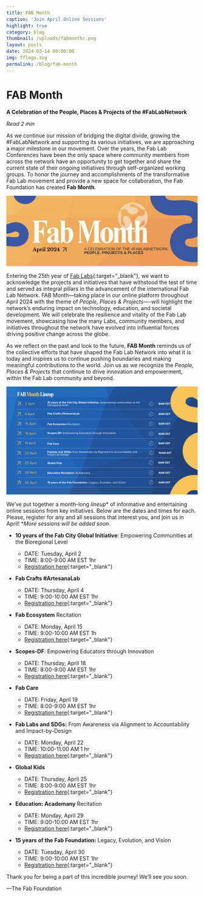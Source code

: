 ```yaml
---
title: FAB Month
caption: 'Join April Online Sessions'
highlight: true
category: blog
thumbnail: /uploads/fabmonthc.png
layout: posts
date: 2024-03-14 00:00:00
img: fflogo.svg
permalink: /blog/fab-month
---
```


# FAB Month

**A Celebration of the People, Places & Projects of the #FabLabNetwork**

*Read 2 min*

As we continue our mission of bridging the digital divide, growing the #FabLabNetwork and supporting its various initiatives, we are approaching a major milestone in our movement. Over the years, the Fab Lab Conferences have been the only space where community members from across the network have an opportunity to get together and share the current state of their ongoing initiatives through self-organized working groups. To honor the journey and accomplishments of the transformative Fab Lab movement and provide a new space for collaboration, the Fab Foundation has created **Fab Month**. 

![FAB Month Banner](/uploads/fabmonthb1.JPEG "FAB Month by The Fab Foundation")

Entering the 25th year of [Fab Labs](https://fablabs.io/){:target="_blank"}, we want to acknowledge the projects and initiatives that have withstood the test of time and served as integral pillars in the advancement of the international Fab Lab Network. FAB Month—taking place in our online platform throughout April 2024 with the theme of _People, Places & Projects_—-will highlight the network’s enduring impact on technology, education, and societal development. We will celebrate the resilience and vitality of the Fab Lab movement, showcasing how the many Labs, community members, and initiatives throughout the network have evolved into influential forces driving positive change across the globe. 

As we reflect on the past and look to the future, **FAB Month** reminds us of the collective efforts that have shaped the Fab Lab Network into what it is today and inspires us to continue pushing boundaries and making meaningful contributions to the world. Join us as we recognize the _People, Places & Projects_ that continue to drive innovation and empowerment, within the Fab Lab community and beyond.

![FAB Month Lineup](/uploads/fabmonthline3.png "FAB Month Lineup")

We’ve put together a month-long _lineup_* of informative and entertaining online sessions from key initiatives. Below are the dates and times for each. Please, register for any and all sessions that interest you, and join us in April! *_More sessions will be added soon._

* **10 years of the Fab City Global Initiative**: Empowering Communities at the Bioregional Level
  * DATE: Tuesday, April 2
  * TIME: 8:00-9:00 AM EST 1hr
  * [Registration here](https://us02web.zoom.us/meeting/register/tZMoc-isqzkjGt2R1TTgh0zO4jm0lYROR-Gh#/registration){:target="_blank"}


* **Fab Crafts #ArtesanaLab**
  * DATE: Thursday, April 4
  * TIME: 9:00-10:00 AM EST 1hr
  * [Registration here](https://us02web.zoom.us/meeting/register/tZAodO6hqz0oHdcfi1VAjYc9-mXhvU1SdUIu#/registration){:target="_blank"}


* **Fab Ecosystem** Recitation
  * DATE: Monday, April 15
  * TIME: 9:00-10:00 AM EST 1h
  * [Registration here](https://us02web.zoom.us/meeting/register/tZAtdOugqzIoGtSRyY4AZDTP8E6Kywdlaqdu#/registration){:target="_blank"}
 

* **Scopes-DF**: Empowering Educators through Innovation 
  * DATE: Thursday, April 18
  * TIME: 8:00-9:00 AM EST 1hr
  * [Registration here](https://us02web.zoom.us/meeting/register/tZMrf-itqjooHtaCozaqfVu6b_ZAUAHbgDoY#/registration){:target="_blank"}


* **Fab Care**
  * DATE: Friday, April 19
  * TIME: 8:00-9:00 AM EST 1hr
  * [Registration here](https://us02web.zoom.us/meeting/register/tZckd-CvrjopGNYvYeP4GFAw4oj0bQdT8x8b#/registration){:target="_blank"}

 
* **Fab Labs and SDGs:** From Awareness via Alignment to Accountability and Impact-by-Design
  * DATE: Monday, April 22
  * TIME: 10:00-11:00 AM 1 hr
  * [Registration here](https://us02web.zoom.us/meeting/register/tZ0pf-isrz0oHtw0uAHctCqSrFNitYwI-2tY#/registration){:target="_blank"}


* **Global Kids**
  * DATE: Thursday, April 25
  * TIME: 8:00-9:00 AM EST 1hr
  * [Registration here](https://us02web.zoom.us/meeting/register/tZ0rf--hpjMqGNEI86k5uNqoxrLWR3ZqThmh#/registration){:target="_blank"}


* **Education: Academany** Recitation
  * DATE: Monday, April 29
  * TIME: 9:00-10:00 AM EST 1hr
  * [Registration here](https://us02web.zoom.us/meeting/register/tZ0uceyqqjMrHdGm9QV1-vKLIRNT7H1uEkxd#/registration){:target="_blank"}


* **15 years of the Fab Foundation:** Legacy, Evolution, and Vision
  * DATE: Tuesday, April 30
  * TIME: 9:00-10:00 AM EST 1hr
  * [Registration here](https://us02web.zoom.us/meeting/register/tZwoce2srT8sGdZ2_Y73MW5SEh6rA4sa3jFp#/registration){:target="_blank"}


Thank you for being a part of this incredible journey! We’ll see you soon.

—The Fab Foundation
